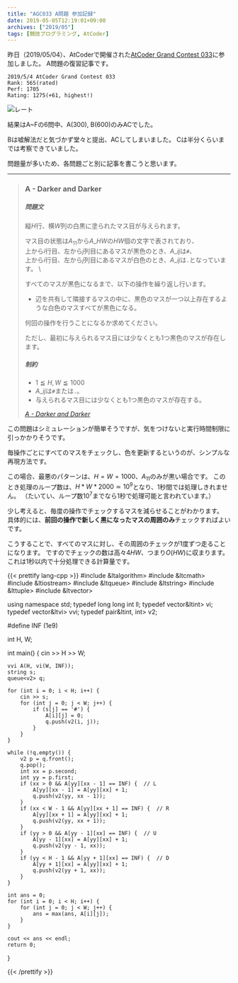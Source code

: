 ```yaml
---
title: "AGC033 A問題 参加記録"
date: 2019-05-05T12:19:01+09:00
archives: ["2019/05"]
tags: [競技プログラミング, AtCoder]
---
```


昨日（2019/05/04）、AtCoderで開催された[AtCoder Grand Contest 033](https://atcoder.jp/contests/agc033)に参加しました。
A問題の復習記事です。
<!--more-->
```
2019/5/4 AtCoder Grand Contest 033
Rank: 565(rated)
Perf: 1705
Rating: 1275(+61, highest!)
```

![レート](/blog/img/AtCoder20190504.png)

結果はA~Fの6問中、A(300), B(600)のみACでした。

Bは嘘解法だと気づかず堂々と提出、ACしてしまいました。
Cは半分くらいまでは考察できていました。

問題量が多いため、各問題ごと別に記事を書こうと思います。

---
> ### A - Darker and Darker
>
> ##### 問題文
>
> 縦$H$行、横$W$列の白黒に塗られたマス目が与えられます。
>
> マス目の状態は$A_{11}$から$A\_{HW}$の$HW$個の文字で表されており、  \
> 上から$i$行目、左から$j$列目にあるマスが黒色のとき、$A\_{ij}$は`#`、  \
> 上から$i$行目、左から$j$列目にあるマスが白色のとき、$A\_{ij}$は`.`となっています。  \
>
> すべてのマスが黒色になるまで、以下の操作を繰り返し行います。
>
> - 辺を共有して隣接するマスの中に、黒色のマスが一つ以上存在するような白色のマスすべてが黒色になる。
>
> 何回の操作を行うことになるか求めてください。
>
> ただし、最初に与えられるマス目には少なくとも1つ黒色のマスが存在します。
>
>
> ##### 制約
> - $1 ≦ H,W ≦ 1000$
> - $A\_{ij}$は`#`または`.`。
> - 与えられるマス目には少なくとも1つ黒色のマスが存在する。
>
> <cite>[A - Darker and Darker](https://atcoder.jp/contests/agc033/tasks/agc033_a)</cite>

この問題はシミュレーションが簡単そうですが、気をつけないと実行時間制限に引っかかりそうです。

毎操作ごとにすべてのマスをチェックし、色を更新するというのが、シンプルな再現方法です。

この場合、最悪のパターンは、$H=W=1000$、$A_{11}$のみが黒い場合です。
このとき処理のループ数は、$H*W*2000 \simeq 10^9$となり、1秒間では処理しきれません。
（たいてい、ループ数$10^7$までなら1秒で処理可能と言われています。）

少し考えると、毎度の操作でチェックするマスを減らせることがわかります。
具体的には、**前回の操作で新しく黒になったマスの周囲のみ**チェックすればよいです。

こうすることで、すべてのマスに対し、その周囲のチェックが1度ずつ走ることになります。
ですのでチェックの数は高々$4HW$、つまり$O(HW)$に収まります。
これは1秒以内で十分処理できる計算量です。


{{< prettify lang-cpp >}}
#include &ltalgorithm>
#include &ltcmath>
#include &ltiostream>
#include &ltqueue>
#include &ltstring>
#include &lttuple>
#include &ltvector>

using namespace std;
typedef long long int ll;
typedef vector&ltint> vi;
typedef vector&ltvi> vvi;
typedef pair&ltint, int> v2;

#define INF (1e9)

int H, W;

int main() {
    cin >> H >> W;

    vvi A(H, vi(W, INF));
    string s;
    queue<v2> q;

    for (int i = 0; i < H; i++) {
        cin >> s;
        for (int j = 0; j < W; j++) {
            if (s[j] == '#') {
                A[i][j] = 0;
                q.push(v2(i, j));
            }
        }
    }

    while (!q.empty()) {
        v2 p = q.front();
        q.pop();
        int xx = p.second;
        int yy = p.first;
        if (xx > 0 && A[yy][xx - 1] == INF) {  // L
            A[yy][xx - 1] = A[yy][xx] + 1;
            q.push(v2(yy, xx - 1));
        }
        if (xx < W - 1 && A[yy][xx + 1] == INF) {  // R
            A[yy][xx + 1] = A[yy][xx] + 1;
            q.push(v2(yy, xx + 1));
        }
        if (yy > 0 && A[yy - 1][xx] == INF) {  // U
            A[yy - 1][xx] = A[yy][xx] + 1;
            q.push(v2(yy - 1, xx));
        }
        if (yy < H - 1 && A[yy + 1][xx] == INF) {  // D
            A[yy + 1][xx] = A[yy][xx] + 1;
            q.push(v2(yy + 1, xx));
        }
    }

    int ans = 0;
    for (int i = 0; i < H; i++) {
        for (int j = 0; j < W; j++) {
            ans = max(ans, A[i][j]);
        }
    }

    cout << ans << endl;
    return 0;
}

{{< /prettify >}}
